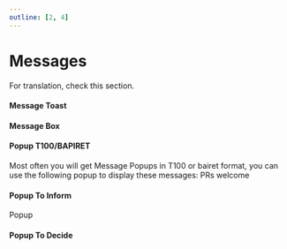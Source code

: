 ```yaml
---
outline: [2, 4]
---
```

# Messages

For translation, check this section.

#### Message Toast


#### Message Box


#### Popup T100/BAPIRET
Most often you will get Message Popups in T100 or bairet format, you can use the following popup to display these messages:
PRs welcome

#### Popup To Inform
Popup


#### Popup To Decide 

